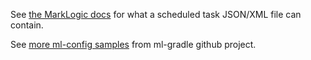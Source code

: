 See [the MarkLogic docs](http://docs.marklogic.com/REST/POST/manage/v2/tasks) for what a scheduled task JSON/XML file can contain.

See [more ml-config samples](https://github.com/marklogic-community/ml-gradle/tree/master/examples/sample-project/src/main/ml-config) from ml-gradle github project.
